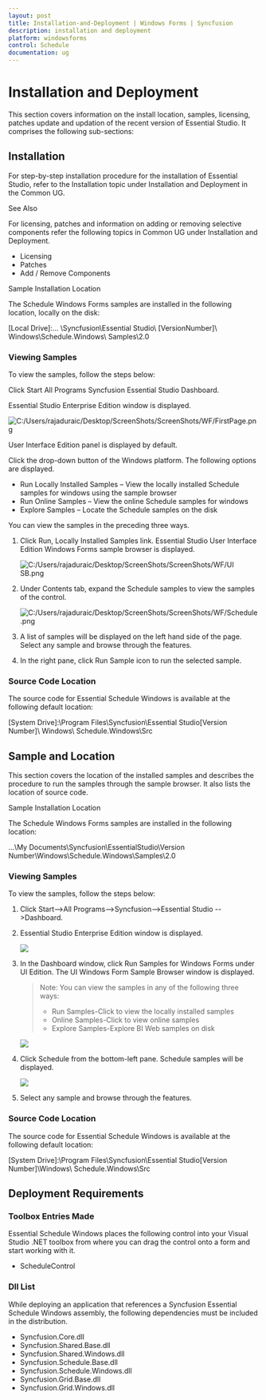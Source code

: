 ```yaml
---
layout: post
title: Installation-and-Deployment | Windows Forms | Syncfusion
description: installation and deployment
platform: windowsforms
control: Schedule
documentation: ug
---
```


# Installation and Deployment

This section covers information on the install location, samples, licensing, patches update and updation of the recent version of Essential Studio. It comprises the following sub-sections:

## Installation

For step-by-step installation procedure for the installation of Essential Studio, refer to the Installation topic under Installation and Deployment in the Common UG.

See Also

For licensing, patches and information on adding or removing selective components refer the following topics in Common UG under Installation and Deployment.

* Licensing
* Patches
* Add / Remove Components

Sample Installation Location

The Schedule Windows Forms samples are installed in the following location, locally on the disk:

[Local Drive]:\... \Syncfusion\Essential Studio\ [VersionNumber]\ Windows\Schedule.Windows\ Samples\2.0

### Viewing Samples

To view the samples, follow the steps below:

Click Start All Programs  Syncfusion  Essential Studio <version number>  Dashboard.

Essential Studio Enterprise Edition window is displayed.

![C:/Users/rajaduraic/Desktop/ScreenShots/ScreenShots/WF/FirstPage.png](Installation-and-Deployment_images/Installation-and-Deployment_img1.png)



User Interface Edition panel is displayed by default.

Click the drop-down button of the Windows platform.  The following options are displayed.

* Run Locally Installed Samples – View the locally installed Schedule samples for windows using the sample browser
* Run Online Samples – View the online Schedule samples for windows
* Explore Samples – Locate the Schedule samples on the disk

You can view the samples in the preceding three ways.

1. Click Run, Locally Installed Samples link. Essential Studio User Interface Edition Windows Forms sample browser is displayed.

   ![C:/Users/rajaduraic/Desktop/ScreenShots/ScreenShots/WF/UI SB.png](Installation-and-Deployment_images/Installation-and-Deployment_img2.png)



2. Under Contents tab, expand the Schedule samples to view the samples of the control.

   ![C:/Users/rajaduraic/Desktop/ScreenShots/ScreenShots/WF/Schedule.png](Installation-and-Deployment_images/Installation-and-Deployment_img3.png)



3. A list of samples will be displayed on the left hand side of the page.  Select any sample and browse through the features.
4. In the right pane, click Run Sample icon to run the selected sample.

### Source Code Location

The source code for Essential Schedule Windows is available at the following default location:

[System Drive]:\Program Files\Syncfusion\Essential Studio\[Version Number]\ Windows\ Schedule.Windows\Src

## Sample and Location

This section covers the location of the installed samples and describes the procedure to run the samples through the sample browser. It also lists the location of source code.

Sample Installation Location

The Schedule Windows Forms samples are installed in the following location:

...\My Documents\Syncfusion\EssentialStudio\Version Number\Windows\Schedule.Windows\Samples\2.0

### Viewing Samples

To view the samples, follow the steps below:

1. Click Start-->All Programs-->Syncfusion-->Essential Studio <version number> -->Dashboard.
2. Essential Studio Enterprise Edition window is displayed.

   ![](Installation-and-Deployment_images/Installation-and-Deployment_img4.png)

3. In the Dashboard window, click Run Samples for Windows Forms under UI Edition. The UI Windows Form Sample Browser window is displayed.
   > Note: You can view the samples in any of the following three ways:
   >
   > * Run Samples-Click to view the locally installed samples
   > * Online Samples-Click to view online samples
   > * Explore Samples-Explore BI Web samples on disk

   ![](Installation-and-Deployment_images/Installation-and-Deployment_img6.png)
   
4. Click Schedule from the bottom-left pane. Schedule samples will be displayed.

   ![](Installation-and-Deployment_images/Installation-and-Deployment_img7.png)

5. Select any sample and browse through the features. 

### Source Code Location

The source code for Essential Schedule Windows is available at the following default location:

[System Drive]:\Program Files\Syncfusion\Essential Studio\[Version Number]\Windows\ Schedule.Windows\Src



## Deployment Requirements

### Toolbox Entries Made

Essential Schedule Windows places the following control into your Visual Studio .NET toolbox from where you can drag the control onto a form and start working with it.

* ScheduleControl

### Dll List

While deploying an application that references a Syncfusion Essential Schedule Windows assembly, the following dependencies must be included in the distribution.

* Syncfusion.Core.dll
* Syncfusion.Shared.Base.dll
* Syncfusion.Shared.Windows.dll
* Syncfusion.Schedule.Base.dll
* Syncfusion.Schedule.Windows.dll
* Syncfusion.Grid.Base.dll
* Syncfusion.Grid.Windows.dll